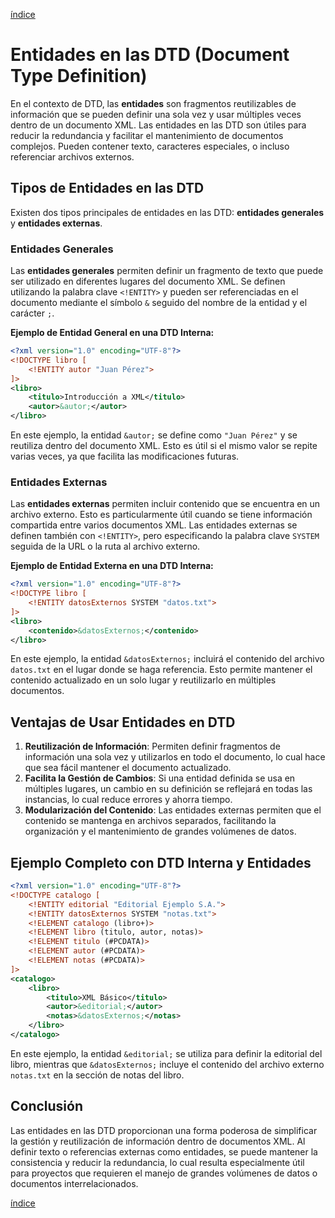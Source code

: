 [índice](./LM0400_indice.md)

# Entidades en las DTD (Document Type Definition)

En el contexto de DTD, las **entidades** son fragmentos reutilizables de información que se pueden definir una sola vez y usar múltiples veces dentro de un documento XML. Las entidades en las DTD son útiles para reducir la redundancia y facilitar el mantenimiento de documentos complejos. Pueden contener texto, caracteres especiales, o incluso referenciar archivos externos.

## Tipos de Entidades en las DTD

Existen dos tipos principales de entidades en las DTD: **entidades generales** y **entidades externas**.

### Entidades Generales

Las **entidades generales** permiten definir un fragmento de texto que puede ser utilizado en diferentes lugares del documento XML. Se definen utilizando la palabra clave `<!ENTITY>` y pueden ser referenciadas en el documento mediante el símbolo `&` seguido del nombre de la entidad y el carácter `;`.

**Ejemplo de Entidad General en una DTD Interna:**

```xml
<?xml version="1.0" encoding="UTF-8"?>
<!DOCTYPE libro [
    <!ENTITY autor "Juan Pérez">
]>
<libro>
    <titulo>Introducción a XML</titulo>
    <autor>&autor;</autor>
</libro>
```

En este ejemplo, la entidad `&autor;` se define como `"Juan Pérez"` y se reutiliza dentro del documento XML. Esto es útil si el mismo valor se repite varias veces, ya que facilita las modificaciones futuras.

### Entidades Externas

Las **entidades externas** permiten incluir contenido que se encuentra en un archivo externo. Esto es particularmente útil cuando se tiene información compartida entre varios documentos XML. Las entidades externas se definen también con `<!ENTITY>`, pero especificando la palabra clave `SYSTEM` seguida de la URL o la ruta al archivo externo.

**Ejemplo de Entidad Externa en una DTD Interna:**

```xml
<?xml version="1.0" encoding="UTF-8"?>
<!DOCTYPE libro [
    <!ENTITY datosExternos SYSTEM "datos.txt">
]>
<libro>
    <contenido>&datosExternos;</contenido>
</libro>
```

En este ejemplo, la entidad `&datosExternos;` incluirá el contenido del archivo `datos.txt` en el lugar donde se haga referencia. Esto permite mantener el contenido actualizado en un solo lugar y reutilizarlo en múltiples documentos.

## Ventajas de Usar Entidades en DTD

1. **Reutilización de Información**: Permiten definir fragmentos de información una sola vez y utilizarlos en todo el documento, lo cual hace que sea fácil mantener el documento actualizado.
2. **Facilita la Gestión de Cambios**: Si una entidad definida se usa en múltiples lugares, un cambio en su definición se reflejará en todas las instancias, lo cual reduce errores y ahorra tiempo.
3. **Modularización del Contenido**: Las entidades externas permiten que el contenido se mantenga en archivos separados, facilitando la organización y el mantenimiento de grandes volúmenes de datos.

## Ejemplo Completo con DTD Interna y Entidades

```xml
<?xml version="1.0" encoding="UTF-8"?>
<!DOCTYPE catalogo [
    <!ENTITY editorial "Editorial Ejemplo S.A.">
    <!ENTITY datosExternos SYSTEM "notas.txt">
    <!ELEMENT catalogo (libro+)>
    <!ELEMENT libro (titulo, autor, notas)>
    <!ELEMENT titulo (#PCDATA)>
    <!ELEMENT autor (#PCDATA)>
    <!ELEMENT notas (#PCDATA)>
]>
<catalogo>
    <libro>
        <titulo>XML Básico</titulo>
        <autor>&editorial;</autor>
        <notas>&datosExternos;</notas>
    </libro>
</catalogo>
```

En este ejemplo, la entidad `&editorial;` se utiliza para definir la editorial del libro, mientras que `&datosExternos;` incluye el contenido del archivo externo `notas.txt` en la sección de notas del libro.

## Conclusión

Las entidades en las DTD proporcionan una forma poderosa de simplificar la gestión y reutilización de información dentro de documentos XML. Al definir texto o referencias externas como entidades, se puede mantener la consistencia y reducir la redundancia, lo cual resulta especialmente útil para proyectos que requieren el manejo de grandes volúmenes de datos o documentos interrelacionados.


[índice](./LM0400_indice.md)
